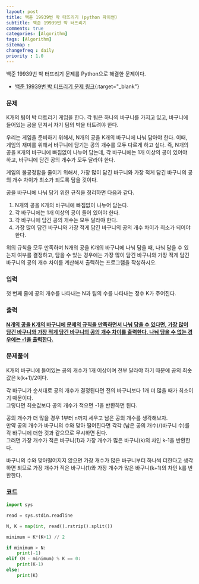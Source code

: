 ```yaml
---
layout: post
title: 백준 19939번 박 터뜨리기 (python 파이썬)
subtitle: 백준 19939번 박 터뜨리기
comments: true
categories: [Algorithm]
tags: [Algorithm]
sitemap :
changefreq : daily
priority : 1.0
---
```

백준 19939번 박 터뜨리기 문제를 Python으로 해결한 문제이다.  

* [백준 19939번 박 터뜨리기 문제 링크](https://www.acmicpc.net/problem/19939){:target="_blank"}


### 문제 
K개의 팀이 박 터트리기 게임을 한다. 각 팀은 하나의 바구니를 가지고 있고, 바구니에 들어있는 공을 던져서 자기 팀의 박을 터트려야 한다.

우리는 게임을 준비하기 위해서, N개의 공을 K개의 바구니에 나눠 담아야 한다. 이때, 게임의 재미를 위해서 바구니에 담기는 공의 개수를 모두 다르게 하고 싶다. 즉, N개의 공을 K개의 바구니에 빠짐없이 나누어 담는데, 각 바구니에는 1개 이상의 공이 있어야 하고, 바구니에 담긴 공의 개수가 모두 달라야 한다.

게임의 불공정함을 줄이기 위해서, 가장 많이 담긴 바구니와 가장 적게 담긴 바구니의 공의 개수 차이가 최소가 되도록 담을 것이다.

공을 바구니에 나눠 담기 위한 규칙을 정리하면 다음과 같다.

1. N개의 공을 K개의 바구니에 빠짐없이 나누어 담는다.
2. 각 바구니에는 1개 이상의 공이 들어 있어야 한다.
3. 각 바구니에 담긴 공의 개수는 모두 달라야 한다.
4. 가장 많이 담긴 바구니와 가장 적게 담긴 바구니의 공의 개수 차이가 최소가 되어야 한다.

위의 규칙을 모두 만족하며 N개의 공을 K개의 바구니에 나눠 담을 때, 나눠 담을 수 있는지 여부를 결정하고, 담을 수 있는 경우에는 가장 많이 담긴 바구니와 가장 적게 담긴 바구니의 공의 개수 차이를 계산해서 출력하는 프로그램을 작성하시오.


### 입력
첫 번째 줄에 공의 개수를 나타내는 N과 팀의 수를 나타내는 정수 K가 주어진다.


### 출력
**<u>N개의 공을 K개의 바구니에 문제의 규칙을 만족하면서 나눠 담을 수 있다면, 가장 많이 담긴 바구니와 가장 적게 담긴 바구니의 공의 개수 차이를 출력한다. 나눠 담을 수 없는 경우에는 -1을 출력한다.</u>**


### 문제풀이
K개의 바구니에 들어있는 공의 개수가 1개 이상이며 전부 달라야 하기 때문에 공의 최솟값은 k(k+1)/2이다.

각 바구니가 순서대로 공의 개수가 결정된다면 전의 바구니보다 1개 더 많을 때가 최소이기 때문이다.  
그렇다면 최솟값보다 공의 개수가 적으면 -1을 반환하면 된다.

공의 개수가 더 많을 경우 1부터 n까지 세우고 남은 공의 개수를 생각해보자.  
만약 공의 개수가 바구니의 수와 맞아 떨어진다면 각각 (남은 공의 개수)/(바구니 수)를 각 바구니에 더한 것과 같으므로 무시하면 된다.  
그러면 가장 개수가 적은 바구니(1)과 가장 개수가 많은 바구니(k)의 차인 k-1을 반환한다.

바구니의 수와 맞아떨어지지 않으면 가장 개수가 많은 바구니부터 하나씩 더한다고 생각하면 되므로 가장 개수가 적은 바구니(1)와 가장 개수가 많은 바구니(k+1)의 차인 k를 반환한다.

### 코드
```python
import sys

read = sys.stdin.readline

N, K = map(int, read().rstrip().split())

minimum = K*(K+1) // 2

if minimum > N:
    print(-1)
elif (N - minimum) % K == 0:
    print(K-1)
else:
    print(K)
```